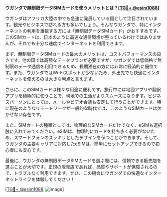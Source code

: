 **ウガンダで無制限データSIMカードを使うメリットとは？[[TG💪+ @esim1088](https://t.me/s/esim1088)]**

ウガンダはアフリカ大陸の中でも急速に発展している国として注目されています。観光やビジネスで訪れる方も多いでしょう。そんなウガンダで、特にインターネットの利用を重視する方には「無制限データSIMカード」がおすすめです。このSIMカードは、日本のように高速な通信環境が整っているわけではありませんが、それでも十分な速度でインターネットを利用できます。

まず、無制限データSIMカードの最大のメリットは、コストパフォーマンスの良さです。他の国では高額なデータプランが必要ですが、ウガンダでは低価格で無制限のデータ通信を利用できるため、長期滞在の方には非常に経済的に優位です。また、ウガンダではWi-Fiスポットが少ないため、外出先でも快適にインターネットを使えるのは大きな利点と言えます。

さらに、このSIMカードは様々な用途に便利です。旅行中には地図アプリや翻訳アプリを積極的に使うことで、現地での生活がよりスムーズになります。ビジネスパーソンにとっては、メールやビデオ会議も安定して行うことができます。特に現在のようなリモートワークが一般的な時代では、このようなSIMカードは欠かせない存在です。

また、SIMカードの種類としては、物理的なSIMカードだけでなく、eSIMも選択肢に入れてみてください。eSIMは、物理的にカードを持ち歩く必要がないため、スマートフォンのスッキリとしたデザインを保つことができます。そして、ウガンダの主要キャリアに対応したeSIMは、簡単にセットアップできるので初心者にも安心です。

最後に、ウガンダの無制限データSIMカードを選ぶ際には、信頼できる販売店を選ぶことが大切です。正規の販売店であれば、品質やサポートが保障されるので、トラブルなく利用できます。ぜひ、この機会にウガンダでの快適なインターネットライフを体験してください！

[[TG💪+ @esim1088](https://t.me/s/esim1088) ![Image](https://i.postimg.cc/Y0z9fWf4/image.png)]